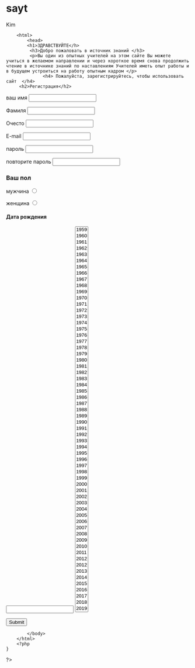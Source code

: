 # sayt
Kim
<?php
    if (isset($_GET['viewInfo'])) {
        phpinfo();
    } else {
        ?>
        <html>
            <head>
            <h1>ЗДРАВСТВУЙТЕ</h>
             <h3>Добро пожаловать в источник знаний </h3>
             <p>Вы один из опытных учителей на этом сайте Вы можете учиться в желаемом направлении и через короткое время снова продолжить чтение в источнике знаний по наставлениям Учителей иметь опыт работы и в будущем устроиться на работу опытным кадром </p> 
                  <h4> Пожалуйста, зарегистрируйтесь, чтобы использовать сайт  </h4>
         <h2>Регистрация</h2>
 
<form>         
<p>ваш имя <input type="text"name="ism"/> 
<p>Фамиля  <input type="text"name="ism2"/>
<p>Очесто  <input type="text"name="och"/>
<p>E-mail  <input type="text"name="mail"/>
<p>пароль   <input type="password"/>
<p>повторите пароль <input type="password"/>
<h3>Ваш пол</h3> 
<p> мужчина <input type="radio"name="sex"/>
<p>женщина  <input type="radio"name="sex"/>


<h4>Дата рождения</h4>
<input name="dey"> 
<select name="year"size="62"/>
     <option value="a">1959</option>
     <option value="b">1960</option>
     <option value="x">1961</option>
     <option value="c">1962</option>
     <option value="d">1963</option>
     <option value="e">1964</option>
     <option value="i">1965</option>
     <option value="g">1966</option>
     <option value="xi">1967</option>
     <option value="ah">1968</option>
     <option value="bi">1969</option>
     <option value="xe">1970</option>
     <option value="ay">1971</option>
     <option value="be">1972</option>
     <option value="ex">1973</option>
     <option value="ae">1974</option>
     <option value="bs">1975</option>
     <option value="xu">1976</option>
     <option value="cn">1977</option>
     <option value="di">1978</option>
     <option value="en">1979</option>
     <option value="ir">1980</option>
     <option value="gi">1981</option>
     <option value="ji">1982</option>
     <option value="lh">1983</option>
     <option value="pi">1984</option>
     <option value="ie">1985</option>
     <option value="yy">1986</option>
     <option value="oe">1987</option>
     <option value="jx">1988</option>
     <option value="ad">1989</option>
     <option value="bb">1990</option>
     <option value="xx">1991</option>
     <option value="cc">1992</option>
     <option value="dd">1993</option>
     <option value="ee">1994</option>
     <option value="ii">1995</option>
     <option value="gh">1996</option>
     <option value="xk">1997</option>
     <option value="al">1998</option>
     <option value="bk">1999</option>
     <option value="xp">2000</option>
     <option value="az">2001</option>
     <option value="bg">2002</option>
     <option value="nx">2003</option>
     <option value="zed">2004</option>
     <option value="rb">2005</option>
     <option value="xt">2006</option>
     <option value="ciu">2007</option>
     <option value="dik">2008</option>
     <option value="ge">2009</option>
     <option value="ilk">2010</option>
     <option value="gi">2011</option>
     <option value="mi">2012</option>
     <option value="ahn">2012</option>
     <option value="bir">2013</option>
     <option value="xie">2014</option>
     <option value="ayi">2015</option>
     <option value="bey">2016</option>
     <option value="eoe">2017</option>
     <option value="ihn">2018</option>
     <option value="bil">2019</option>
     <option value="xye">2020</option>
     <option value="lyi">2021</option>
</select>
<p> 
<input type="submit"velue="отправить"/>
</form>  
          
          
            </body>
        </html>
        <?php
    }
?>

